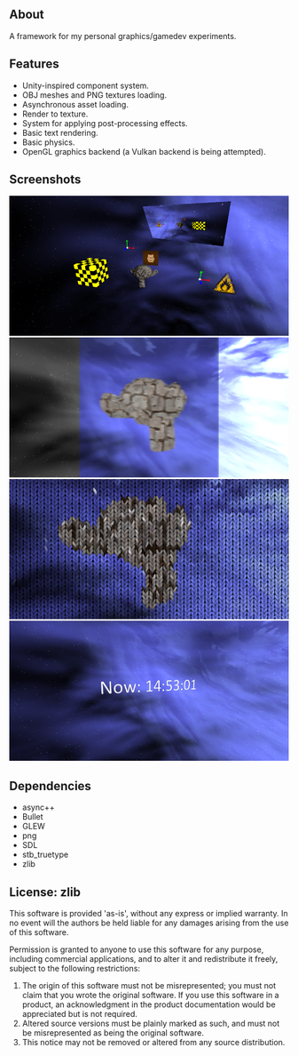 ## About
A framework for my personal graphics/gamedev experiments.

## Features
* Unity-inspired component system.
* OBJ meshes and PNG textures loading.
* Asynchronous asset loading.
* Render to texture.
* System for applying post-processing effects.
* Basic text rendering.
* Basic physics.
* OpenGL graphics backend (a Vulkan backend is being attempted).

## Screenshots

![1](/screenshots/screenshot3.png?raw=true)
![2](/screenshots/screenshot4.png?raw=true)
![3](/screenshots/screenshot5.png?raw=true)
![4](/screenshots/screenshot6.png?raw=true)

## Dependencies
* async++
* Bullet
* GLEW
* png
* SDL
* stb_truetype
* zlib

## License: zlib

This software is provided 'as-is', without any express or implied
warranty.  In no event will the authors be held liable for any damages
arising from the use of this software.

Permission is granted to anyone to use this software for any purpose,
including commercial applications, and to alter it and redistribute it
freely, subject to the following restrictions:

1. The origin of this software must not be misrepresented; you must not
   claim that you wrote the original software. If you use this software
   in a product, an acknowledgment in the product documentation would be
   appreciated but is not required.
2. Altered source versions must be plainly marked as such, and must not be
   misrepresented as being the original software.
3. This notice may not be removed or altered from any source distribution.
